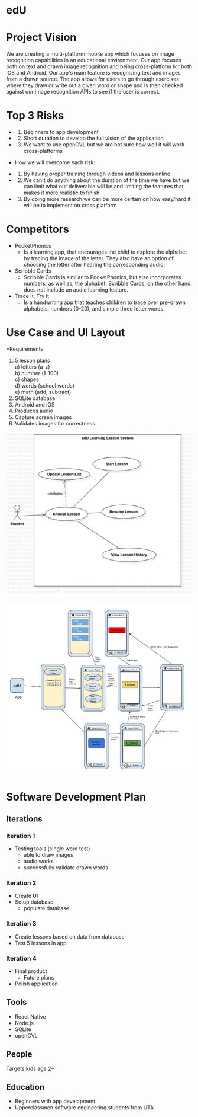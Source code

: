 # edU

# Project Vision

We are creating a multi-platform mobile app which focuses on image recognition capabilities in an educational environment. Our app focuses both on text and drawn image recognition and being cross-platform for both iOS and Android. Our app's main feature is recognizing text and images from a drawn source. The app allows for users to go through exercises where they draw or write out a given word or shape and is then checked against our image recognition APIs to see if the user is correct.

# Top 3 Risks
* 1) Beginners to app development  
* 2) Short duration to develop the full vision of the application  
* 3) We want to use openCVL but we are not sure how well it will work cross-platforms

* How we will overcome each risk:
* 1) By having proper training through videos and lessons online
* 2) We can't do anything about the duration of the time we have but we can limit what our deliverable will be and limiting the features that makes it more realistic to finish 
* 3) By doing more research we can be more certain on how easy/hard it will be to implement on cross platform


# Competitors
* PocketPhonics
  	* Is a learning app, that encourages the child to explore the alphabet by tracing the image of the letter. They also have an option of choosing the letter after hearing the corresponding audio.
* Scribble Cards
	* Scribble Cards is similar to PocketPhonics, but also incorporates numbers, as well as, the alphabet. Scribble Cards, on the other hand, does not include an audio learning feature.
* Trace It, Try It
	* Is a handwriting app that teaches children to trace over pre-drawn alphabets, numbers (0-20), and simple three letter words. 

# Use Case and UI Layout

*Requirements 
1) 5 lesson plans  
	a) letters (a-z)  
	b) number (1-100)  
	c) shapes  
	d) words (school words)  
	e) math (add, subtract)  
2) SQLite database
3) Android and iOS
4) Produces audio
5) Capture screen images
6) Validates images for correctness

!['use case'](https://github.com/zacherygentry/CSE-3311/blob/master/edUUseCase.jpg "Use Case") 

!['ui layout'](https://github.com/zacherygentry/CSE-3311/blob/master/edU%20UI%20Layout.jpg?raw=true "UI Layout")


# Software Development Plan

## Iterations

### Iteration 1
* Testing tools (single word test)
	* able to draw images
	* audio works
	* successfully validate drawn words

### Iteration 2
* Create UI
* Setup database
	* populate database

### Iteration 3
* Create lessons based on data from database
* Test 5 lessons in app

### Iteration 4
* Final product
	* Future plans
* Polish application

## Tools
* React Native  
* Node.js
* SQLite
* openCVL

## People
Targets kids age 2+

## Education
* Beginners with app development  
* Upperclassmen software engineering students from UTA  
